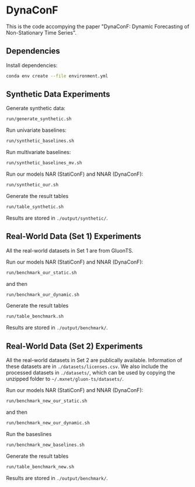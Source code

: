 # DynaConF

This is the code accompying the paper "DynaConF: Dynamic Forecasting of Non-Stationary Time Series".

## Dependencies

Install dependencies:
```bash
conda env create --file environment.yml
```

## Synthetic Data Experiments

Generate synthetic data:
```bash
run/generate_synthetic.sh
```

Run univariate baselines:
```bash
run/synthetic_baselines.sh
```

Run multivariate baselines:
```bash
run/synthetic_baselines_mv.sh
```

Run our models NAR (StatiConF) and NNAR (DynaConF):
```bash
run/synthetic_our.sh
```

Generate the result tables
```bash
run/table_synthetic.sh
```
Results are stored in `./output/synthetic/`.

## Real-World Data (Set 1) Experiments

All the real-world datasets in Set 1 are from GluonTS.

Run our models NAR (StatiConF) and NNAR (DynaConF):
```bash
run/benchmark_our_static.sh
```
and then
```bash
run/benchmark_our_dynamic.sh
```

Generate the result tables
```bash
run/table_benchmark.sh
```
Results are stored in `./output/benchmark/`.

## Real-World Data (Set 2) Experiments

All the real-world datasets in Set 2 are publically available. Information of these datasets are in `./datasets/licenses.csv`. We also include the processed datasets in `./datasets/`, which can be used by copying the unzipped folder to `~/.mxnet/gluon-ts/datasets/`.

Run our models NAR (StatiConF) and NNAR (DynaConF):
```bash
run/benchmark_new_our_static.sh
```
and then
```bash
run/benchmark_new_our_dynamic.sh
```

Run the baseslines
```bash
run/benchmark_new_baselines.sh
```

Generate the result tables
```bash
run/table_benchmark_new.sh
```
Results are stored in `./output/benchmark/`.
